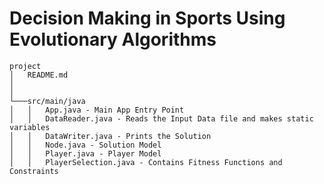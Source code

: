 # Decision Making in Sports Using Evolutionary Algorithms

```
project
│   README.md
│     
│
└───src/main/java
│   │   App.java - Main App Entry Point    
│   │   DataReader.java - Reads the Input Data file and makes static variables
│   │   DataWriter.java - Prints the Solution
│   │   Node.java - Solution Model
│   │   Player.java - Player Model
│   │   PlayerSelection.java - Contains Fitness Functions and Constraints

```